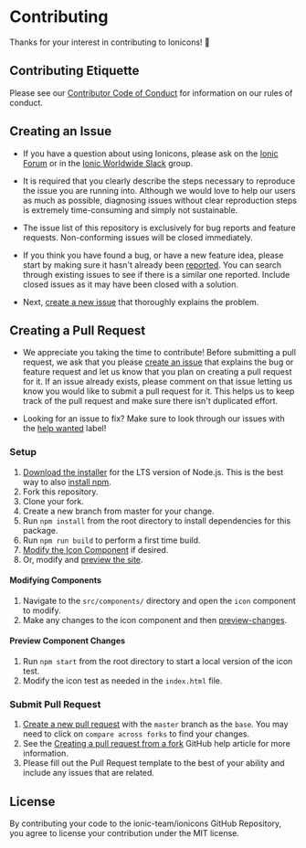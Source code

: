# Contributing

Thanks for your interest in contributing to Ionicons! :tada:


## Contributing Etiquette

Please see our [Contributor Code of Conduct](CODE_OF_CONDUCT.md) for information on our rules of conduct.


## Creating an Issue

* If you have a question about using Ionicons, please ask on the [Ionic Forum](http://forum.ionicframework.com/) or in the [Ionic Worldwide Slack](http://ionicworldwide.herokuapp.com/) group.

* It is required that you clearly describe the steps necessary to reproduce the issue you are running into. Although we would love to help our users as much as possible, diagnosing issues without clear reproduction steps is extremely time-consuming and simply not sustainable.

* The issue list of this repository is exclusively for bug reports and feature requests. Non-conforming issues will be closed immediately.

* If you think you have found a bug, or have a new feature idea, please start by making sure it hasn't already been [reported](https://github.com/ionic-team/ionicons/issues?utf8=%E2%9C%93&q=is%3Aissue). You can search through existing issues to see if there is a similar one reported. Include closed issues as it may have been closed with a solution.

* Next, [create a new issue](https://github.com/ionic-team/ionicons/issues/new/choose) that thoroughly explains the problem.


## Creating a Pull Request

* We appreciate you taking the time to contribute! Before submitting a pull request, we ask that you please [create an issue](#creating-an-issue) that explains the bug or feature request and let us know that you plan on creating a pull request for it. If an issue already exists, please comment on that issue letting us know you would like to submit a pull request for it. This helps us to keep track of the pull request and make sure there isn't duplicated effort.

* Looking for an issue to fix? Make sure to look through our issues with the [help wanted](https://github.com/ionic-team/ionicons/issues?q=is%3Aopen+is%3Aissue+label%3A%22help+wanted%22) label!


### Setup

1. [Download the installer](https://nodejs.org/) for the LTS version of Node.js. This is the best way to also [install npm](https://blog.npmjs.org/post/85484771375/how-to-install-npm#_=_).
2. Fork this repository.
3. Clone your fork.
4. Create a new branch from master for your change.
5. Run `npm install` from the root directory to install dependencies for this package.
6. Run `npm run build` to perform a first time build.
7. [Modify the Icon Component](#modifying-components) if desired.
8. Or, modify and [preview the site](#preview-site).


#### Modifying Components

1. Navigate to the `src/components/` directory and open the `icon` component to modify.
2. Make any changes to the icon component and then [preview-changes](#preview-component-changes).


#### Preview Component Changes

1. Run `npm start` from the root directory to start a local version of the icon test.
2. Modify the icon test as needed in the `index.html` file.


<!-- #### Building Changes

TODO -->


### Submit Pull Request

1. [Create a new pull request](https://github.com/ionic-team/ionicons/compare) with the `master` branch as the `base`. You may need to click on `compare across forks` to find your changes.
2. See the [Creating a pull request from a fork](https://help.github.com/articles/creating-a-pull-request-from-a-fork/) GitHub help article for more information.
3. Please fill out the Pull Request template to the best of your ability and include any issues that are related.


## License

By contributing your code to the ionic-team/ionicons GitHub Repository, you agree to license your contribution under the MIT license.
